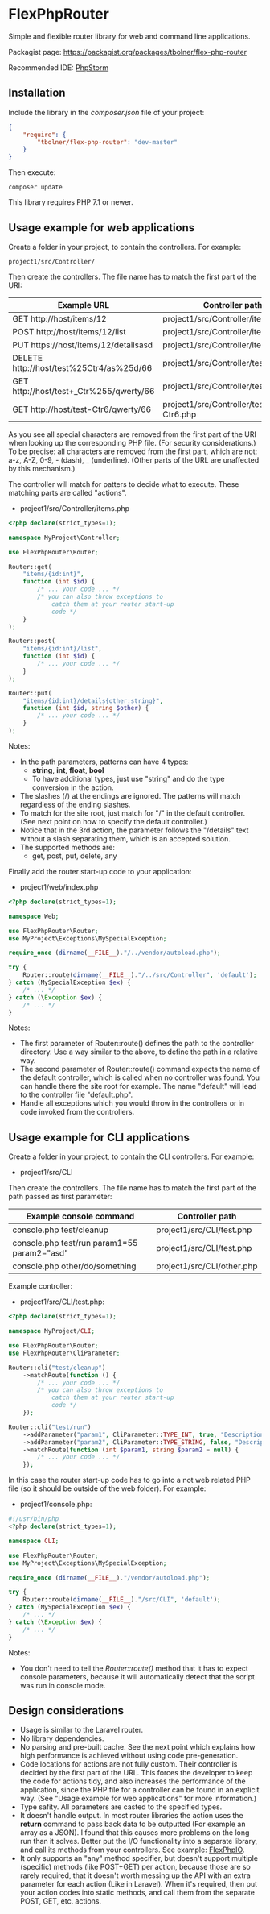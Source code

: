 # FlexPhpRouter

Simple and flexible router library for web and command line applications.

Packagist page: https://packagist.org/packages/tbolner/flex-php-router

Recommended IDE: [PhpStorm](https://www.jetbrains.com/phpstorm/)

## Installation

Include the library in the *composer.json* file of your project:

```json
{
    "require": {
        "tbolner/flex-php-router": "dev-master"
    }
}
```

Then execute:

    composer update

This library requires PHP 7.1 or newer.

## Usage example for web applications

Create a folder in your project, to contain the controllers.
For example:

    project1/src/Controller/

Then create the controllers. The file name has to match the first part
of the URI:

|Example URL|Controller path|
|---|---|
|GET http://host/items/12| project1/src/Controller/items.php|
|POST http://host/items/12/list| project1/src/Controller/items.php|
|PUT https://host/items/12/detailsasd| project1/src/Controller/items.php|
|DELETE http://host/test%25Ctr4/as%25d/66| project1/src/Controller/testCtr4.php|
|GET http://host/test+_Ctr%255/qwerty/66| project1/src/Controller/test_Ctr5.php|
|GET http://host/test-Ctr6/qwerty/66| project1/src/Controller/test-Ctr6.php|

As you see all special characters are removed from the first part of the
URI when looking up the corresponding PHP file. (For security
considerations.) To be precise: all characters are removed from the first
part, which are not: a-z, A-Z, 0-9, - (dash), _ (underline). (Other parts
of the URL are unaffected by this mechanism.)

The controller will match for patters to decide what to execute.
These matching parts are called "actions".

- project1/src/Controller/items.php

```php
<?php declare(strict_types=1);

namespace MyProject\Controller;

use FlexPhpRouter\Router;

Router::get(
    "items/{id:int}",
    function (int $id) {
        /* ... your code ... */
        /* you can also throw exceptions to
            catch them at your router start-up
            code */
    }
);

Router::post(
    "items/{id:int}/list",
    function (int $id) {
        /* ... your code ... */
    }
);

Router::put(
    "items/{id:int}/details{other:string}",
    function (int $id, string $other) {
        /* ... your code ... */
    }
);
```

Notes:
- In the path parameters, patterns can have 4 types:
    - **string**, **int**, **float**, **bool**
    - To have additional types, just use "string" and do the type
        conversion in the action.
- The slashes (/) at the endings are ignored. The patterns will match
    regardless of the ending slashes.
- To match for the site root, just match for "/" in the default
    controller. (See next point on how to specify the default controller.)
- Notice that in the 3rd action, the parameter follows the "/details"
    text without a slash separating them, which is an accepted solution.
- The supported methods are:
    - get, post, put, delete, any

Finally add the router start-up code to your application:

- project1/web/index.php

```php
<?php declare(strict_types=1);

namespace Web;

use FlexPhpRouter\Router;
use MyProject\Exceptions\MySpecialException;

require_once (dirname(__FILE__)."/../vendor/autoload.php");

try {
    Router::route(dirname(__FILE__)."/../src/Controller", 'default');
} catch (MySpecialException $ex) {
    /* ... */
} catch (\Exception $ex) {
    /* ... */
}
```

Notes:
- The first parameter of Router::route() defines the path to the
    controller directory. Use a way similar to the above, to define
    the path in a relative way.
- The second parameter of Router::route() command expects the
    name of the default controller, which is called when no controller
    was found. You can handle there the site root for example. The
    name "default" will lead to the controller file "default.php".
- Handle all exceptions which you would throw in the controllers or
    in code invoked from the controllers.

## Usage example for CLI applications

Create a folder in your project, to contain the CLI controllers.
For example:

- project1/src/CLI

Then create the controllers. The file name has to match the first part
of the path passed as first parameter:

|Example console command|Controller path|
|---|---|
|console.php test/cleanup|project1/src/CLI/test.php|
|console.php test/run param1=55 param2="asd"|project1/src/CLI/test.php|
|console.php other/do/something|project1/src/CLI/other.php|

Example controller:

- project1/src/CLI/test.php:

```php
<?php declare(strict_types=1);

namespace MyProject/CLI;

use FlexPhpRouter\Router;
use FlexPhpRouter\CliParameter;

Router::cli("test/cleanup")
    ->matchRoute(function () {
        /* ... your code ... */
        /* you can also throw exceptions to
            catch them at your router start-up
            code */
    });

Router::cli("test/run")
    ->addParameter("param1", CliParameter::TYPE_INT, true, "Description of first parameter.")
    ->addParameter("param2", CliParameter::TYPE_STRING, false, "Description of second parameter.")
    ->matchRoute(function (int $param1, string $param2 = null) {
        /* ... your code ... */
    });
```

In this case the router start-up code has to go into a not web related
PHP file (so it should be outside of the web folder). For example:

- project1/console.php:

```php
#!/usr/bin/php
<?php declare(strict_types=1);

namespace CLI;

use FlexPhpRouter\Router;
use MyProject\Exceptions\MySpecialException;

require_once (dirname(__FILE__)."/vendor/autoload.php");

try {
    Router::route(dirname(__FILE__)."/src/CLI", 'default');
} catch (MySpecialException $ex) {
    /* ... */
} catch (\Exception $ex) {
    /* ... */
}
```

Notes:

- You don't need to tell the *Router::route()* method that it has to
    expect console parameters, because it will automatically detect
    that the script was run in console mode.

## Design considerations

- Usage is similar to the Laravel router.
- No library dependencies.
- No parsing and pre-built cache. See the next point which explains
    how high performance is achieved without using code pre-generation.
- Code locations for actions are not fully custom. Their controller is
    decided by the first part of the URL. This forces the developer to
    keep the code for actions tidy, and also increases the performance of
    the application, since the PHP file for a controller can be found
    in an explicit way. (See "Usage example for web applications" for
    more information.)
- Type safity. All parameters are casted to the specified types.
- It doesn't handle output. In most router libraries the action uses the
    **return** command to pass back data to be outputted (For example
    an array as a JSON). I found that this causes more problems on
    the long run than it solves. Better put the I/O functionality
    into a separate library, and call its methods from your controllers.
    See example: [FlexPhpIO](https://github.com/bolner/FlexPhpIO).
- It only supports an "any" method specifier, but doesn't support multiple
    (specific) methods (like POST+GET) per action,
    because those are so rarely required, that it doesn't worth messing
    up the API with an extra parameter for each action (Like in Laravel).
    When it's required, then put your action codes into static methods,
    and call them from the separate POST, GET, etc. actions.
